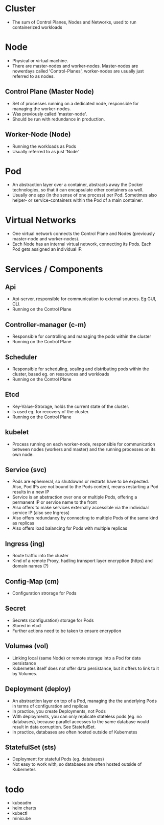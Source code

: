 # Cluster
- The sum of Control Planes, Nodes and Networks, used to run containerized workloads

# Node
- Physical or virtual machine.
- There are master-nodes and worker-nodes. Master-nodes are nowerdays called 'Control-Planes', worker-nodes are usually just referred to as nodes.

## Control Plane (Master Node)
- Set of processes running on a dedicated node, responsible for managing the worker-nodes.
- Was previously called 'master-node'.
- Should be run with redundance in production.

## Worker-Node (Node)
- Running the workloads as Pods
- Usually referred to as just 'Node'

# Pod
- An abstraction layer over a container, abstracts away the Docker technologies, so that it can encapsulate other containers as well.
- Usually one app (in the sense of one process) per Pod. Sometimes also helper- or service-containers within the Pod of a main container.

# Virtual Networks
- One virtual network connects the Control Plane and Nodes (previously master-node and worker-nodes).
- Each Node has an internal virtual network, connecting its Pods. Each Pod gets assigned an individual IP. 

# Services / Components

## Api
- Api-server, responsible for communication to external sources. Eg GUI, CLI.
- Running on the Control Plane

## Controller-manager (c-m)
- Responsible for controlling and managing the pods within the cluster
- Running on the Control Plane

## Scheduler
- Responsible for scheduling, scaling and distributing pods within the cluster, based eg. on ressources and workloads
- Running on the Control Plane

## Etcd
- Key-Value-Strorage, holds the current state of the cluster.
- Is used eg. for recovery of the cluster.
- Running on the Control Plane

## kubelet
- Process running on each worker-node, responsible for communication between nodes (workers and master) and the running processes on its own node. 

## Service (svc)
- Pods are ephemeral, so shutdowns or restarts have to be expected. Also, Pod IPs are not bound to the Pods content, means restarting a Pod results in a new IP
- Service is an abstraction over one or multiple Pods, offering a permanent IP or service name to the front
- Also offers to make services externally accessible via the individual service IP (also see Ingress)
- Also offers redundancy by connecting to multiple Pods of the same kind as replicas
- Also offers load balancing for Pods with multiple replicas

## Ingress (ing)
- Route traffic into the cluster
- Kind of a remote Proxy, hadling transport layer encryption (https) and domain names (?)

## Config-Map (cm)
- Configuration strorage for Pods

## Secret
- Secrets (configuration) storage for Pods
- Stored in etcd
- Further actions need to be taken to ensure encryption

## Volumes (vol)
- Linking local (same Node) or remote storage into a Pod for data persistance
- Kubernetes itself does not offer data persistance, but it offers to link to it by Volumes.

## Deployment (deploy)
- An abstraction layer on top of a Pod, managing the the underlying Pods in terms of configuration and replicas
- In practice, you create Deployments, not Pods
- With deployments, you can only replicate stateless pods (eg. no databases), because parallel accesses to the same database would result in data corruption. See StatefulSet.
- In practice, databases are often hosted outside of Kubernetes

## StatefulSet (sts)
- Deployment for stateful Pods (eg. databases)
- Not easy to work with, so databases are often hosted outside of Kubernetes





# todo
- kubeadm
- helm charts
- kubectl
- minicube
